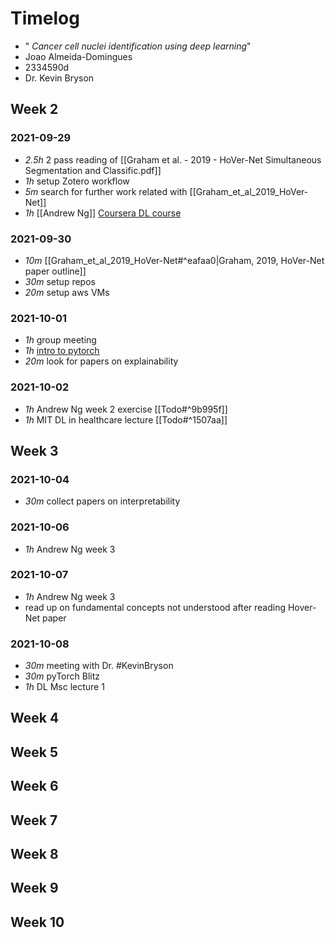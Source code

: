 # Timelog

* " _Cancer cell nuclei identification using deep learning_"
* Joao Almeida-Domingues
* 2334590d
* Dr. Kevin Bryson

## Week 2

### 2021-09-29

- *2.5h* 2 pass reading of [[Graham et al. - 2019 - HoVer-Net Simultaneous Segmentation and Classific.pdf]]
- *1h* setup Zotero workflow
- *5m* search for further work related with [[Graham_et_al_2019_HoVer-Net]]
- *1h* [[Andrew Ng]] [Coursera DL course](https://www.coursera.org/learn/neural-networks-deep-learning/home/week/2)

### 2021-09-30
- *10m* [[Graham_et_al_2019_HoVer-Net#^eafaa0|Graham, 2019, HoVer-Net paper outline]]
- *30m* setup repos
- *20m* setup aws VMs

### 2021-10-01
- *1h* group meeting
- *1h* [intro to pytorch](https://pytorch.org/tutorials/beginner/blitz)
- *20m* look for papers on explainability

### 2021-10-02
- *1h* Andrew Ng week 2 exercise [[Todo#^9b995f]]
- *1h* MIT DL in healthcare lecture [[Todo#^1507aa]]

## Week 3

### 2021-10-04
- *30m* collect papers on interpretability
### 2021-10-06
- *1h* Andrew Ng week 3
### 2021-10-07
- *1h* Andrew Ng week 3
- read up on fundamental concepts not understood after reading Hover-Net paper

### 2021-10-08
- *30m* meeting with Dr. #KevinBryson 
- *30m* pyTorch Blitz
- *1h* DL Msc lecture 1

## Week 4

## Week 5

## Week 6

## Week 7

## Week 8

## Week 9

## Week 10